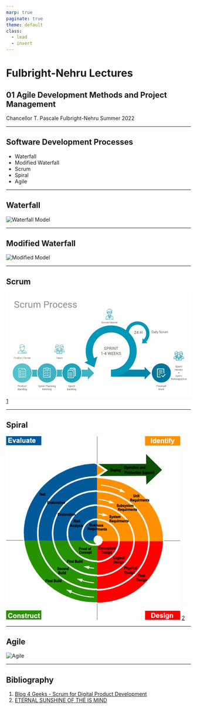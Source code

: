 ```yaml
---
marp: true
paginate: true
theme: default
class:
  - lead
  - invert
---
```

# Fulbright-Nehru Lectures
## 01 Agile Development Methods and Project Management


Chancellor T. Pascale
Fulbright-Nehru
Summer 2022

-------------------------------
## Software Development Processes

- Waterfall
- Modified Waterfall
- Scrum
- Spiral
- Agile

<!-- Software cannot be built like in the movies -->
<!-- Or at least software that lasts cannot be built with two people in a garage just typing away and drinking Red Bull -->
<!-- At some point, teams get larger, features become hard to track, and bugs become more common -->
<!-- The Software Development Life-Cycle and processes are meant to take and idea and move it to production -->

-------------------------------

## Waterfall

![Waterfall Model](./diagrams/waterfall.svg "Waterfall Model")

<!-- Classic methodology that worked well when software took years to develop -->
<!-- Not perfect for projects which have changing requirements or need quick MVP -->
<!-- Engineering overkill, can often spend so much time in early stages and left with two strategies, either push right or make dev short -->
<!-- Make sure to discuss the length of time from design to a working product -->

-------------------------------

## Modified Waterfall

![Modified Model](./diagrams/modified_waterfall.svg "Modified Waterfall Model")

<!-- Sort of close to spiral, which we will discuss later -->
<!-- Still has a lot of sequential structure, which may make more sense to parallelize -->

-------------------------------

## Scrum

![Scrum](./diagrams/scrum.png "Scrum Development Process") [1](https://blog.4geeks.io/scrum-for-digital-product-development/)
<!-- Came from Japanese carmakers such as Nissan and Mazda that needed to have factories and workers that could rapidly change what cars were being built -->
<!-- The idea of scrum comes from rugby, it is when the whole team comes together and then rapidly moves into action -->
<!-- This methodology has lots of structure/dogma and can be a bit much and too rigid -->

-------------------------------

## Spiral

![Spiral](./diagrams/spiral.jpg "Spiral Development Model") [2](https://eternalsunshineoftheismind.files.wordpress.com/2013/02/i-s-spiral.jpg)
<!-- Intended to remove some of the inflexibility of Scrum, but keep the periodicity of versions and meeting more frequently for shorter -->
<!-- Fairly modern and very much like modified waterfall, but more built around incrementalism and not as many steps -->

-------------------------------

## Agile

![Agile](./diagrams/agile.svg "Agile Model")
<!-- Less structured than shown, Reqs and analysis are at beginning and test/eval can be less rigorous. Development is given priority -->
<!-- This can be a catch all phrase for unstructured development. -->
<!-- Still need structure with flexibility, though can fall apart if team doesn't take it seriously or releases aren't aligned with requirements changes -->

-------------------------------
## Bibliography

1. [Blog 4 Geeks - Scrum for Digital Product Development](https://blog.4geeks.io/scrum-for-digital-product-development/)
2. [ETERNAL SUNSHINE OF THE IS MIND](https://eternalsunshineoftheismind.files.wordpress.com/2013/02/i-s-spiral.jpg)
